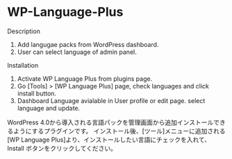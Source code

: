 WP-Language-Plus
================
Description

1. Add langugae packs from WordPress dashboard.
2. User can select language of admin panel.

Installation

1. Activate WP Language Plus from plugins page.
2. Go [Tools] > [WP Language Plus] page, check languages and click install button.
3. Dashboard Language avialable in User profile or edit page. select language and update.


WordPress 4.0から導入される言語パックを管理画面から追加インストールできるようにするプラグインです。
インストール後、[ツール]メニューに追加される[WP Language Plus]より、インストールしたい言語にチェックを入れて、Install ボタンをクリックしてください。

